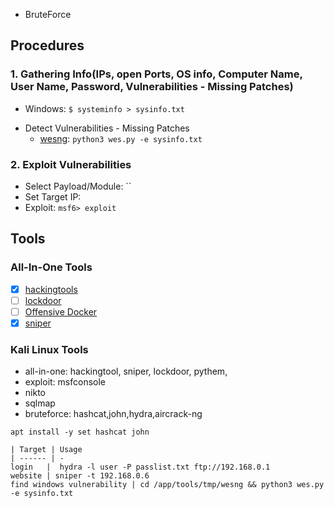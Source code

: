 - BruteForce

## Procedures

### 1. Gathering Info(IPs, open Ports, OS info, Computer Name, User Name, Password, Vulnerabilities - Missing Patches)

  * Windows: `$ systeminfo > sysinfo.txt`
  - Detect Vulnerabilities - Missing Patches
    * [wesng](https://github.com/bitsadmin/wesng.git): `python3 wes.py -e sysinfo.txt`

### 2. Exploit Vulnerabilities
  
  * Select Payload/Module: ``
  * Set Target IP: 
  * Exploit: `msf6> exploit` 

## Tools

### All-In-One Tools

- [x] [hackingtools](https://github.com/Z4nzu/hackingtool.git)
- [ ] [lockdoor](https://github.com/SofianeHamlaoui/Lockdoor-Framework)
- [ ] [Offensive Docker](https://github.com/aaaguirrep/offensive-docker)
- [x] [sniper](https://github.com/1N3/Sn1per)

### Kali Linux Tools

- all-in-one: hackingtool, sniper, lockdoor, pythem, 
- exploit: msfconsole
- nikto
- sqlmap
- bruteforce: hashcat,john,hydra,aircrack-ng

```
apt install -y set hashcat john

| Target | Usage
| ------ | - 
login   |  hydra -l user -P passlist.txt ftp://192.168.0.1
website | sniper -t 192.168.0.6
find windows vulnerability | cd /app/tools/tmp/wesng && python3 wes.py -e sysinfo.txt
```

